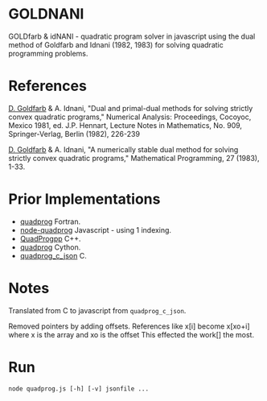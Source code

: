 # GOLDNANI

GOLDfarb &amp; idNANI - quadratic program solver in javascript using
the dual method of Goldfarb and Idnani (1982, 1983) for solving
quadratic programming problems.

References
==========

[D. Goldfarb](http://www.columbia.edu/~goldfarb) & A. Idnani, "Dual and primal-dual methods for solving strictly convex quadratic programs,"
Numerical Analysis: Proceedings, Cocoyoc, Mexico 1981, ed. J.P. Hennart, Lecture Notes in Mathematics,
No. 909, Springer-Verlag, Berlin (1982), 226-239

[D. Goldfarb](http://www.columbia.edu/~goldfarb) & A. Idnani, "A numerically stable dual method for solving strictly convex quadratic programs,"
Mathematical Programming, 27 (1983), 1-33.

Prior Implementations
=====================
- [quadprog](http://cran.r-project.org/web/packages/quadprog/) Fortran.
- [node-quadprog](https://github.com/albertosantini/node-quadprog) Javascript - using 1 indexing.
- [QuadProgpp](https://github.com/liuq/QuadProgpp) C++.
- [quadprog](https://github.com/quadprog/quadprog) Cython.
- [quadprog_c_json](https://github.com/cygnyx/quadprog_c_json) C.

Notes
=====
Translated from C to javascript from `quadprog_c_json`.

Removed pointers by adding offsets.
References like x[i] become x[xo+i] where x is the array and xo is the offset
This effected the work[] the most.

Run
===
```
node quadprog.js [-h] [-v] jsonfile ...
```
